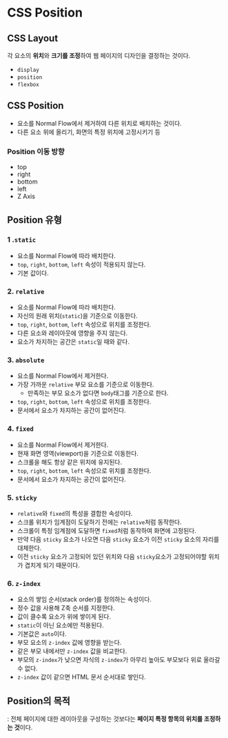 # CSS Position

## CSS Layout
각 요소의 **위치**와 **크기를 조정**하여 웹 페이지의 디자인을 결정하는 것이다.
- `display`
- `position`
- `flexbox`

## CSS Position
- 요소를 Normal Flow에서 제거하여 다른 위치로 배치하는 것이다.
- 다른 요소 위에 올리기, 화면의 특정 위치에 고정시키기 등

### Position 이동 방향
- top
- right
- bottom
- left
- Z Axis

## Position 유형

### 1 .`static`
- 요소를 Normal Flow에 따라 배치한다.
- `top`, `right`, `bottom`, `left` 속성이 적용되지 않는다.
- 기본 값이다.

### 2. `relative`
- 요소를 Normal Flow에 따라 배치한다.
- 자신의 원래 위치(`static`)을 기준으로 이동한다.
- `top`, `right`, `bottom`, `left` 속성으로 위치를 조정한다.
- 다른 요소와 레이아웃에 영향을 주지 않는다.
- 요소가 차지하는 공간은 `static`일 때와 같다.

### 3. `absolute`
- 요소를 Normal Flow에서 제거한다.
- 가장 가까운 `relative` 부모 요소를 기준으로 이동한다.
	- 만족하는 부모 요소가 없다면 `body`태그를 기준으로 한다.
- `top`, `right`, `bottom`, `left` 속성으로 위치를 조정한다.
- 문서에서 요소가 차지하는 공간이 없어진다.

### 4. `fixed`
- 요소를 Normal Flow에서 제거한다.
- 현재 화면 영역(viewport)을 기준으로 이동한다.
- 스크롤을 해도 항상 같은 위치에 유지된다.
- `top`, `right`, `bottom`, `left` 속성으로 위치를 조정한다.
- 문서에서 요소가 차지하는 공간이 없어진다.

### 5. `sticky`
- `relative`와 `fixed`의 특성을 결합한 속성이다.
- 스크롤 위치가 임계점이 도달하기 전에는 `relative`처럼 동작한다.
- 스크롤이 특정 임계점에 도달하면 `fixed`처럼 동작하여 화면에 고정된다. 
- 만약 다음 `sticky` 요소가 나오면 다음 `sticky` 요소가 이전 `sticky` 요소의 자리를 대체한다.
- 이전 `sticky` 요소가 고정되어 있던 위치와 다음 `sticky`요소가 고정되어야할 위치가 겹치게 되기 때문이다.

### 6. `z-index`
- 요소의 쌓임 순서(stack order)를 정의하는 속성이다.
- 정수 값을 사용해 Z축 순서를 지정한다.
- 값이 클수록 요소가 위에 쌓이게 된다.
- `static`이 아닌 요소에만 적용된다.
- 기본값은 `auto`이다.
- 부모 요소의 `z-index` 값에 영향을 받는다.
- 같은 부모 내에서만 `z-index` 값을 비교한다.
- 부모의 `z-index`가 낮으면 자식의 `z-index`가 아무리 높아도 부모보다 위로 올라갈 수 없다.
- `z-index` 값이 같으면 HTML 문서 순서대로 쌓인다.

## Position의 목적
: 전체 페이지에 대한 레이아웃을 구성하는 것보다는 **페이지 특정 항목의 위치를 조정하는 것**이다.

